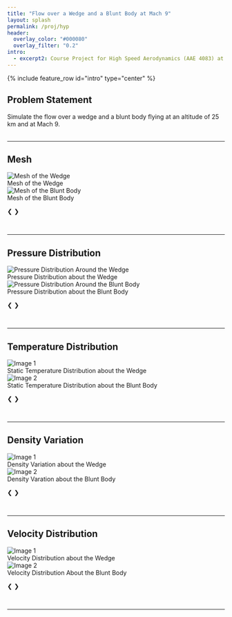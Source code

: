 ```yaml
---
title: "Flow over a Wedge and a Blunt Body at Mach 9"
layout: splash
permalink: /proj/hyp
header:
  overlay_color: "#000080"
  overlay_filter: "0.2"
intro:
  - excerpt2: Course Project for High Speed Aerodynamics (AAE 4083) at the Manipal Institute of Technology, Manipal, India 
---
```


{% include feature_row id="intro" type="center" %}

<h2>Problem Statement</h2>
Simulate the flow over a wedge and a blunt body flying at an altitude of 25 km and at Mach 9.
<br>
<br>
<hr>

<h2>Mesh</h2>
<div class="slideshow-container" id="slideshow-container1">
  <div class="mySlides fade">
    <img src="/assets/images/meshw.png" alt="Mesh of the Wedge">
    <div class="text">Mesh of the Wedge</div>
  </div>

  <div class="mySlides fade">
    <img src="/assets/images/meshb.jpeg" alt="Mesh of the Blunt Body">
    <div class="text">Mesh of the Blunt Body</div>
  </div>

  <!-- Navigation buttons -->
  <a class="prev" onclick="plusSlides(-1, 0)">&#10094;</a>
  <a class="next" onclick="plusSlides(1, 0)">&#10095;</a>
</div>
<br>
<hr>

<h2>Pressure Distribution</h2>
<div class="slideshow-container" id="slideshow-container2">
  <div class="mySlides fade">
    <img src="/assets/images/presw.jpeg" alt="Pressure Distribution Around the Wedge">
    <div class="text">Pressure Distribution about the Wedge</div>
  </div>

  <div class="mySlides fade">
    <img src="/assets/images/presb.jpeg" alt="Pressure Distribution Around the Blunt Body">
    <div class="text">Pressure Distribution about the Blunt Body</div>
  </div>

  <!-- Navigation buttons -->
  <a class="prev" onclick="plusSlides(-1, 1)">&#10094;</a>
  <a class="next" onclick="plusSlides(1, 1)">&#10095;</a>
</div>
<br>
<hr>

<h2>Temperature Distribution</h2>
<div class="slideshow-container" id="slideshow-container3">
  <div class="mySlides fade">
    <img src="/assets/images/tempw.jpeg" alt="Image 1">
    <div class="text">Static Temperature Distribution about the Wedge</div>
  </div>

  <div class="mySlides fade">
    <img src="/assets/images/tempb.jpeg" alt="Image 2">
    <div class="text">Static Temperature Distribution about the Blunt Body</div>
  </div>

  <!-- Navigation buttons -->
  <a class="prev" onclick="plusSlides(-1, 2)">&#10094;</a>
  <a class="next" onclick="plusSlides(1, 2)">&#10095;</a>
</div>
<br>
<hr>

<h2>Density Variation</h2>
<div class="slideshow-container" id="slideshow-container4">
  <div class="mySlides fade">
    <img src="/assets/images/densw.jpeg" alt="Image 1">
    <div class="text">Density Variation about the Wedge</div>
  </div>

  <div class="mySlides fade">
    <img src="/assets/images/densb.jpeg" alt="Image 2">
    <div class="text">Density Varation about the Blunt Body</div>
  </div>

  <!-- Navigation buttons -->
  <a class="prev" onclick="plusSlides(-1, 3)">&#10094;</a>
  <a class="next" onclick="plusSlides(1, 3)">&#10095;</a>
</div>
<br>
<hr>

<h2>Velocity Distribution</h2>
<div class="slideshow-container" id="slideshow-container5">
  <div class="mySlides fade">
    <img src="/assets/images/velw.jpeg" alt="Image 1">
    <div class="text">Velocity Distribution about the Wedge</div>
  </div>

  <div class="mySlides fade">
    <img src="/assets/images/velb.jpeg" alt="Image 2">
    <div class="text">Velocity Distribution About the Blunt Body</div>
  </div>

  <!-- Navigation buttons -->
  <a class="prev" onclick="plusSlides(-1, 4)">&#10094;</a>
  <a class="next" onclick="plusSlides(1, 4)">&#10095;</a>
</div>
<br>
<hr>

<!-- Include additional slideshows as needed -->


<script>
// JavaScript for slideshow functionality
let slideIndex = [1, 1, 1, 1, 1]; // Array for each slideshow

showSlides(slideIndex[0], 0);
showSlides(slideIndex[1], 1);
showSlides(slideIndex[2], 2);
showSlides(slideIndex[3], 3);
showSlides(slideIndex[4], 4);

function plusSlides(n, slideshowIndex) {
  showSlides(slideIndex[slideshowIndex] += n, slideshowIndex);
}

function showSlides(n, slideshowIndex) {
  let slides = document.getElementById(`slideshow-container${slideshowIndex + 1}`).getElementsByClassName("mySlides");
  
  if (n > slides.length) { slideIndex[slideshowIndex] = 1; }
  if (n < 1) { slideIndex[slideshowIndex] = slides.length; }
  
  for (let i = 0; i < slides.length; i++) {
    slides[i].style.display = "none";  
  }
  
  slides[slideIndex[slideshowIndex] - 1].style.display = "block";  
}
</script>

